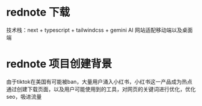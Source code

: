 # rednote 下载
技术栈：next + typescript + tailwindcss + gemini AI
网站适配移动端以及桌面端

# rednote 项目创建背景
由于tiktok在美国有可能被ban，大量用户涌入小红书，小红书这一产品成为热点
通过创建下载页面，以及用户可能使用到的工具，对网页的关键词进行优化，优化seo，吸进流量